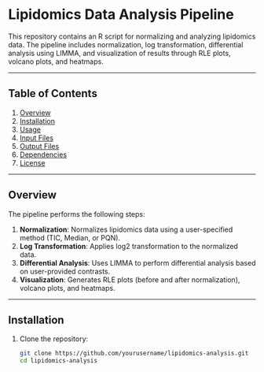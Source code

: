 # Lipidomics Data Analysis Pipeline

This repository contains an R script for normalizing and analyzing lipidomics data. The pipeline includes normalization, log transformation, differential analysis using LIMMA, and visualization of results through RLE plots, volcano plots, and heatmaps.

---

## Table of Contents
1. [Overview](#overview)
2. [Installation](#installation)
3. [Usage](#usage)
4. [Input Files](#input-files)
5. [Output Files](#output-files)
6. [Dependencies](#dependencies)
7. [License](#license)

---

## Overview

The pipeline performs the following steps:
1. **Normalization**: Normalizes lipidomics data using a user-specified method (TIC, Median, or PQN).
2. **Log Transformation**: Applies log2 transformation to the normalized data.
3. **Differential Analysis**: Uses LIMMA to perform differential analysis based on user-provided contrasts.
4. **Visualization**: Generates RLE plots (before and after normalization), volcano plots, and heatmaps.

---

## Installation

1. Clone the repository:
   ```bash
   git clone https://github.com/yourusername/lipidomics-analysis.git
   cd lipidomics-analysis
```
